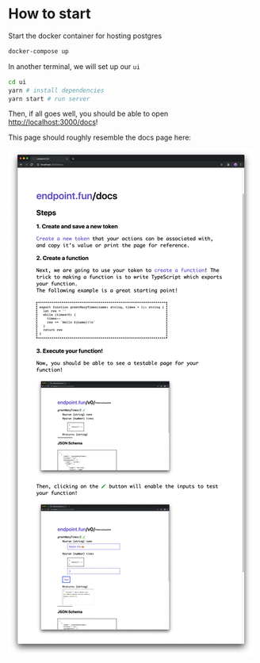 # How to start

Start the docker container for hosting postgres
```sh
docker-compose up
```

In another terminal, we will set up our `ui`
```sh
cd ui
yarn # install dependencies
yarn start # run server
```

Then, if all goes well, you should be able to open [http://localhost:3000/docs](http://localhost:3000/docs)!

This page should roughly resemble the docs page here:

![Screenshot of docs page](./screenshots/demo-docs.png)
